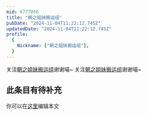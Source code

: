 ```yaml
---
mid: 6777056
title: "朝之姐妹搬运组"
pubDate: "2024-11-04T11:22:12.745Z"
updatedDate: "2024-11-04T11:22:12.745Z"
profile:
  {
    Nickname: ["朝之姐妹搬运组"],
  }
---
```


关注[朝之姐妹搬运组](https://space.bilibili.com/6777056)谢谢喵~ 关注[朝之姐妹搬运组](https://space.bilibili.com/6777056)谢谢喵~

## 此条目有待补充
你可以在[这里](https://github.com/Yuhanawa/VTuber.ICU/edit/master/src/content/v/朝之姐妹搬运组/index.md)编辑本文

